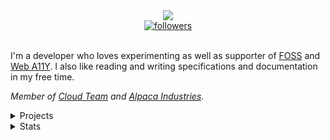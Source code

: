 <div align="center">
  <img src="https://readme-typing-svg.herokuapp.com/?lines=Hello+there,+I'm+Spen!&center=true&width=380&height=45">
  <br />
  <a href="https://github.com/DevSpen"> 
    <img alt="followers" title="Follow Me" src="https://img.shields.io/github/followers/DevSpen?color=236ad3&labelColor=1155ba&style=for-the-badge&logo=github&label=Follow%20me" />
  </a>
</div>
<br />

I'm a developer who loves experimenting as well as supporter of [FOSS](https://wikipedia.org/wiki/Free_and_open-source_software) and [Web A11Y](https://www.a11yproject.com/). I also like reading and writing specifications and documentation in my free time.

*Member of [Cloud Team](https://github.com/cloudteamdev) and [Alpaca Industries](https://github.com/Alpaca-Industries)*.

<details>
  <summary>Projects</summary>
  <ul>
    <li>
      <a href="https://github.com/cloudteamdev/djs-bdscript-next">bdscript.js</a> - A simple psuedo-scripting language for creating chatbots.
    </li>
    <li>
      <a href="https://github.com/Alpaca-Industries/TechBot">TechBot</a> - A free, open-source, multipurpose, and privacy-respecting Discord bot for everyone's needs.</a>
    </li>
    <li>
      <a href="https://github.com/DevSpen/scam-links">Scam Links</a> - A collection of scam links (with an API).
    </li>
    <li>...some other smaller and upcoming projects...</li>
  </ul>
</details>
<details>
  <summary>Stats</summary>
  <a href="https://github.com/anuraghazra/github-readme-stats">
    <img alt="Spen's Github Stats" src="https://denvercoder1-github-readme-stats.vercel.app/api?username=DevSpen&show_icons=true&count_private=true&theme=react&hide_border=true&bg_color=0D1117" />
  </a>
  
  <a href="https://github.com/anuraghazra/github-readme-stats">
    <img alt="Spen's Top Languages" src="https://denvercoder1-github-readme-stats.vercel.app/api/top-langs/?username=DevSpen&langs_count=8&layout=compact&theme=react&hide_border=true&bg_color=0D1117" />
  </a>
</details>

